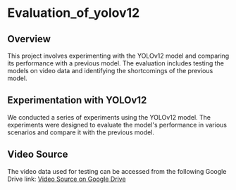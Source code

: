 # Evaluation_of_yolov12

## Overview
This project involves experimenting with the YOLOv12 model and comparing its performance with a previous model. The evaluation includes testing the models on video data and identifying the shortcomings of the previous model.

## Experimentation with YOLOv12
We conducted a series of experiments using the YOLOv12 model. The experiments were designed to evaluate the model's performance in various scenarios and compare it with the previous model.

## Video Source
The video data used for testing can be accessed from the following Google Drive link:
[Video Source on Google Drive](https://drive.google.com/file/d/1GTcUEy3Tg3rHbcVGEz23y53xOZnWBWIQ/view)
